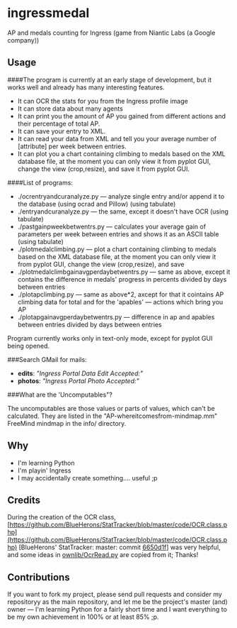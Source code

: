 ingressmedal
============

AP and medals counting for Ingress (game from Niantic Labs (a Google company))

Usage
---------

####The program is currently at an early stage of development, but it works well and already has many interesting features.

 * It can OCR the stats for you from the Ingress profile image
 * It can store data about many agents
 * It can print you the amount of AP you gained from different actions and their percentage of total AP.
 * It can save your entry to XML.
 * It can read your data from XML and tell you your average number of [attribute] per week between entries.
 * It can plot you a chart containing climbing to medals based on the XML database file, at the moment you can only view it from pyplot GUI, change the view (crop,resize), and save it from pyplot GUI.

####List of programs:

 * ./ocrentryandcuranalyze.py — analyze single entry and/or append it to the database (using ocrad and Pillow) (using tabulate)
 * ./entryandcuranalyze.py — the same, except it doesn't have OCR (using tabulate)
 * ./pastgainpweekbetwentrs.py — calculates your average gain of parameters per week between entries and shows it as an ASCII table (using tabulate)
 * ./plotmedalclimbing.py — plot a chart containing climbing to medals based on the XML database file, at the moment you can only view it from pyplot GUI, change the view (crop,resize), and save
 * ./plotmedalclimbgainavgperdaybetwentrs.py — same as above, except it contains the difference in medals' progress in percents divided by days between entries
 * ./plotapclimbing.py — same as above*2, axcept for that it cointains AP climbing data for total and for the 'apables' — actions which bring you AP
 * ./plotapgainavgperdaybetwentrs.py — difference in ap and apables between entries divided by days between entries
 

Program currently works only in text-only mode, except for pyplot GUI being opened.

###Search GMail for mails:
 * **edits**: *"Ingress Portal Data Edit Accepted:"*
 * **photos**: *"Ingress Portal Photo Accepted:"*
 
###What are the 'Uncomputables"?

The uncomputables are those values or parts of values, which can't be calculated. They are listed in the "AP-whereitcomesfrom-mindmap.mm" FreeMind mindmap in the info/ directory.

Why
---------

 * I'm learning Python
 * I'm playin' Ingress
 * I may accidentally create something.... useful ;p
 
Credits
---------

During the creation of the OCR class, [https://github.com/BlueHerons/StatTracker/blob/master/code/OCR.class.php](https://github.com/BlueHerons/StatTracker/blob/master/code/OCR.class.php) [BlueHerons' StatTracker: master: commit [6650d1f](https://github.com/BlueHerons/StatTracker/commit/6650d1fff374af07d0d9a92beadd627bc428cdeb)] was very helpful, and some ideas in [ownlib/OcrRead.py](https://github.com/ArchieT/ingressmedal/blob/master/ownlib/OcrRead.py) are copied from it; Thanks!


Contributions
---------

If you want to fork my project, please send pull requests and consider my repositoryy as the main repository, and let me be the project's master (and) owner — I'm learning Python for a fairly short time and I want everything to be my own achievement in 100% or at least 85% ;p.